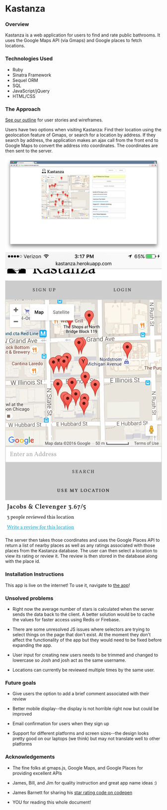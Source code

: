 # Kastanza

### Overview

Kastanza is a web application for users to find and rate public bathrooms.  It uses the Google Maps API (via Gmaps) and Google places to fetch locations.


### Technologies Used

+ Ruby
+ Sinatra Framework
+ Sequel ORM
+ SQL
+ JavaScript/jQuery
+ HTML/CSS

### The Approach

[See our outline](https://github.com/dmtopp/wdi_project_two/blob/master/OUTLINE.md) for user stories and wireframes.

Users have two options when visiting Kastanza:  Find their location using the geolocation feature of Gmaps, or search for a location by address.  If they search by address, the application makes an ajax call from the front end to Google Maps to convert the address into coordinates.  The coordinates are then sent to the server.

![list of places](/readmeimgs/desktop3.png)
![list of places mobile](/readmeimgs/mobile3.png)

The server then takes those coordinates and uses the Google Places API to return a list of nearby places as well as any ratings associated with those places from the Kastanza database.  The user can then select a location to view its rating or review it.  The review is then stored in the database along with the place id.

### Installation Instructions

This app is live on the internet!  To use it, navigate to [the app](https://kastanza.herokuapps.com/)!

### Unsolved problems

+ Right now the average number of stars is calculated when the server sends the data back to the client.  A better solution would be to cache the values for faster access using Redis or Firebase.

+ There are some unresolved JS issues where selectors are trying to select things on the page that don't exist.  At the moment they don't affect the functionality of the app but they would need to be fixed before expanding the app.

+ User input for creating new users needs to be trimmed and changed to lowercase so Josh and josh act as the same username.

+ Locations can currently be reviewed multiple times by the same user.

### Future goals

+ Give users the option to add a brief comment associated with their review

+ Better mobile display--the display is not horrible right now but could be improved

+ Email confirmation for users when they sign up

+ Support for different platforms and screen sizes--the design looks pretty good on our laptops (we think) but may not translate well to other platforms


### Acknowledgements

+ The fine folks at gmaps.js, Google Maps, and Google Places for providing excellent APIs

+ James, Bill, and Jim for quality instruction and great app name ideas :)

+ James Barnett for sharing his [star rating code on codepen](http://codepen.io/jamesbarnett/pen/vlpkh)

+ YOU for reading this whole document!
